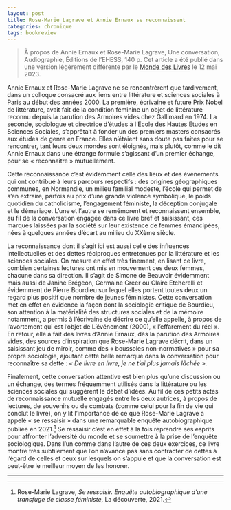 ```yaml
---
layout: post
title: Rose-Marie Lagrave et Annie Ernaux se reconnaissent
categories: chronique
tags: bookreview
---
```


> À propos de Annie Ernaux et Rose-Marie Lagrave, Une conversation, Audiographie, Éditions de l’EHESS, 140 p. Cet article a été publié dans une version légèrement différente par le [Monde des Livres](https://www.lemonde.fr/livres/article/2023/05/14/une-conversation-annie-ernaux-et-rose-marie-lagrave-une-reconnaissance-mutuelle_6173321_3260.html) le 12 mai 2023.

Annie Ernaux et Rose-Marie Lagrave ne se rencontrèrent que tardivement, dans un colloque consacré aux liens entre littérature et sciences sociales à Paris au début des années 2000. La première, écrivaine et future Prix Nobel de littérature, avait fait de la condition féminine un objet de littérature reconnu depuis la parution des Armoires vides chez Gallimard en 1974. La seconde, sociologue et directrice d’études à l’Ecole des Hautes Etudes en Sciences Sociales, s’apprêtait à fonder un des premiers masters consacrés aux études de genre en France. Elles n’étaient sans doute pas faites pour se rencontrer, tant leurs deux mondes sont éloignés, mais plutôt, comme le dit Annie Ernaux dans une étrange formule s’agissant d’un premier échange, pour se « reconnaître » mutuellement.

Cette reconnaissance c’est évidemment celle des lieux et des événements qui ont contribué à leurs parcours respectifs : des origines géographiques communes, en Normandie, un milieu familial modeste, l’école qui permet de s’en extraire, parfois au prix d’une grande violence symbolique, le poids quotidien du catholicisme, l’engagement féministe, la déception conjugale et le démariage. L’une et l’autre se remémorent et reconnaissent ensemble, au fil de la conversation engagée dans ce livre bref et saisissant, ces marques laissées par la société sur leur existence de femmes émancipées, nées à quelques années d’écart au milieu du XXème siècle.

La reconnaissance dont il s’agit ici est aussi celle des influences intellectuelles et des dettes réciproques entretenues par la littérature et les sciences sociales. On mesure en effet très finement, en lisant ce livre, combien certaines lectures ont mis en mouvement ces deux femmes, chacune dans sa direction. Il s’agit de Simone de Beauvoir évidemment mais aussi de Janine Brégeon, Germaine Greer ou Claire Etcherelli et évidemment de Pierre Bourdieu sur lequel elles portent toutes deux un regard plus positif que nombre de jeunes féministes. Cette conversation met en effet en évidence la façon dont la sociologie critique de Bourdieu, son attention à la matérialité des structures sociales et de la mémoire notamment, a permis à l’écrivaine de décrire ce qu’elle appelle, à propos de l’avortement qui est l’objet de L’événement (2000), « l’effarement du réel ». En retour, elle a fait des livres d’Annie Ernaux, dès la parution des Armoires vides, des sources d’inspiration que Rose-Marie Lagrave décrit, dans un saisissant jeu de miroir, comme des « boussoles non-normatives » pour sa propre sociologie, ajoutant cette belle remarque dans la conversation pour reconnaître sa dette : *« De livre en livre, je ne t’ai plus jamais lâchée ».*

Finalement, cette conversation attentive est bien plus qu’une discussion ou un échange, des termes fréquemment utilisés dans la littérature ou les sciences sociales qui suggèrent le débat d’idées. Au fil de ces petits actes de reconnaissance mutuelle engagés entre les deux autrices, à propos de lectures, de souvenirs ou de combats (comme celui pour la fin de vie qui conclut le livre), on y lit l’importance de ce que Rose-Marie Lagrave a appelé « se ressaisir » dans une remarquable enquête autobiographique publiée en 2021.[^1] Se ressaisir c’est en effet à la fois reprendre ses esprits pour affronter l’adversité du monde et se soumettre à la prise de l’enquête sociologique. Dans l’un comme dans l’autre de ces deux exercices, ce livre montre très subtilement que l’on n’avance pas sans contracter de dettes à l’égard de celles et ceux sur lesquels on s’appuie et que la conversation est peut-être le meilleur moyen de les honorer.

---

[^1]: Rose-Marie Lagrave, *Se ressaisir. Enquête autobiographique d’une transfuge de classe féministe*, La découverte, 2021.
